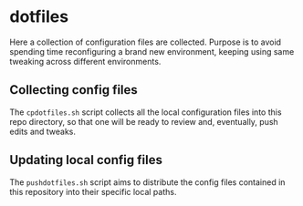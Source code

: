 # dotfiles
Here a collection of configuration files are collected. Purpose is to avoid spending time reconfiguring a brand new environment, keeping using same tweaking across different environments.

## Collecting config files
The `cpdotfiles.sh` script collects all the local configuration files into this repo directory, so that one will be ready to review and, eventually, push edits and tweaks.

## Updating local config files
The `pushdotfiles.sh` script aims to distribute the config files contained in this repository into their specific local paths.
